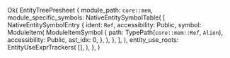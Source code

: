 Ok(
    EntityTreePresheet {
        module_path: `core::mem`,
        module_specific_symbols: NativeEntitySymbolTable(
            [
                NativeEntitySymbolEntry {
                    ident: `Ref`,
                    accessibility: Public,
                    symbol: ModuleItem(
                        ModuleItemSymbol {
                            path: TypePath(`core::mem::Ref`, `Alien`),
                            accessibility: Public,
                            ast_idx: 0,
                        },
                    ),
                },
            ],
        ),
        entity_use_roots: EntityUseExprTrackers(
            [],
        ),
    },
)